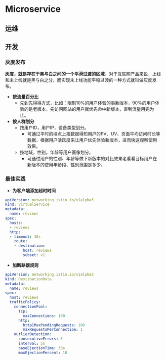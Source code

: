 
# Microservice

## 运维

## 开发

### 灰度发布

**灰度，就是存在于黑与白之间的一个平滑过渡的区域**。对于互联网产品来说，上线和未上线就是黑与白之分，而实现未上线功能平稳过渡的一种方式就叫做灰度发布。

- **按流量百分比**
  - 先到先得得方式，比如：限制10%的用户体验的事新版本，90%的用户体验的是老版本。先访问网站的用户就优先命中新版本，直到流量用完为止。
- **按人群划分**
  - 按用户ID，用户IP，设备类型划分。
    - 可通过平时的埋点上报数据得知用户的PV、UV、页面平均访问时长等数据，根据用户活跃度来让用户优先体验新版本，进而快速观察使用效果。
  - 按地域，性别，年龄等用户画像划分。
    - 可通过用户的性别、年龄等做下新版本的对比效果老看看目标用户在新版本的使用年龄段、性别范围是多少。

### 最佳实践

- **为客户端添加超时时间**

```yaml
apiVersion: networking.istio.io/v1alpha3
kind: VirtualService
metadata:
  name: reviews
spec:
  hosts:
  - reviews
  http:
  - timeout: 10s
    route:
    - destination:
        host: reviews
        subset: v1
```

- **加断路器规则**

```yaml
apiVersion: networking.istio.io/v1alpha3
kind: DestinationRule
metadata:
  name: reviews
spec:
  host: reviews
  trafficPolicy:
    connectionPool:
      tcp:
        maxConnections: 100
      http:
        http1MaxPendingRequests: 100
        maxRequestsPerConnection: 1
    outlierDetection:
      consecutiveErrors: 5
      interval: 5s
      baseEjectionTime: 30s
      maxEjectionPercent: 10
```
